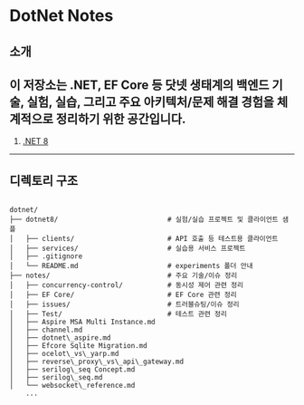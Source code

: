 # DotNet Notes

## 소개

## 이 저장소는 .NET, EF Core 등 닷넷 생태계의 백엔드 기술, 실험, 실습, 그리고 주요 아키텍처/문제 해결 경험을 체계적으로 정리하기 위한 공간입니다.

1. [.NET 8](./dotnet8/)

---

## 디렉토리 구조

```

dotnet/
├── dotnet8/                           # 실험/실습 프로젝트 및 클라이언트 샘플
│   ├── clients/                       # API 호출 등 테스트용 클라이언트
│   ├── services/                      # 실습용 서비스 프로젝트
│   ├── .gitignore
│   └── README.md                      # experiments 폴더 안내
├── notes/                             # 주요 기술/이슈 정리
│   ├── concurrency-control/           # 동시성 제어 관련 정리
│   ├── EF Core/                       # EF Core 관련 정리
│   ├── issues/                        # 트러블슈팅/이슈 정리
│   ├── Test/                          # 테스트 관련 정리
│   ├── Aspire MSA Multi Instance.md
│   ├── channel.md
│   ├── dotnet\_aspire.md
│   ├── Efcore Sqlite Migration.md
│   ├── ocelot\_vs\_yarp.md
│   ├── reverse\_proxy\_vs\_api\_gateway.md
│   ├── serilog\_seq Concept.md
│   ├── serilog\_seq.md
│   └── websocket\_reference.md
    ...

```

